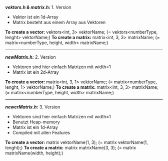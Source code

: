 ***vektors.h & matrix.h:*** 1. Version
- Vektor ist ein 1d-Array 
- Matrix besteht aus einem Array aus Vektoren

**To create a vector:** vektors<int, 3> vektorName; (= vektors<numberType, lenght> vektorName;)
**To create a matrix:** matrix<int, 3, 3> matrixName; (= matrix<numberType, height, width> matrixName;)

-------------------------------------------------------------------------------

***newMatrix.h:*** 2. Version 
- Vektoren sind hier einfach Matrizen mit width=1
- Matrix ist ein 2d-Array

**To create a vector:** matrix<int, 3, 1> vektorName; (= matrix<numberType, lenght, 1> vektorName;)
**To create a matrix:** matrix<int, 3, 3> matrixName; (= matrix<numberType, height, width> matrixName;)

-------------------------------------------------------------------------------

***newerMatrix.h:*** 3. Version 
- Vektoren sind hier einfach Matrizen mit width=1
- Benutzt Heap-memory
- Matrix ist ein 1d-Array
- Compiled mit allen Features

**To create a vector:** matrix<int> vektorName(1, 3); (= matrix<numberType> vektorName(1, lenght);)
**To create a matrix:** matrix<int> matrixName(3, 3); (= matrix<numberType> matrixName(width, height);)